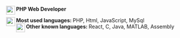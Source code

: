 <!---
fabianomilone/fabianomilone is a ✨ special ✨ repository because its `README.md` (this file) appears on your GitHub profile.
You can click the Preview link to take a look at your changes.
--->


<img src="https://user-images.githubusercontent.com/47993274/198099322-937b3649-44e3-4e0b-a59c-828fbd1cdcc4.png" style="width: 24px" align="left" /><strong>PHP Web Developer</strong>

<img src="https://user-images.githubusercontent.com/47993274/198100297-ef5a7f1f-031b-4467-bad3-594bb5b6489e.png" style="width: 24px" align="left" /><strong>Most used languages: </strong>PHP, Html, JavaScript, MySql
<br>
<img src="https://user-images.githubusercontent.com/47993274/198103592-cb93612a-f3bb-46b0-9e18-91ca7ed12793.png" style="width: 24px;" align="left" /><strong>Other known languages: </strong>React, C, Java, MATLAB, Assembly






<!-- https://readme-stats-fabianomilone.vercel.app/ -->
<!--
<a href="https://github.com/anuraghazra/github-readme-stats">
  <img align="center" src="https://readme-stats-eta-nine.vercel.app/api/top-langs/?username=fabianomilone&theme=tokyonight&langs_count=8" />
</a>
<a href="https://github.com/anuraghazra/convoychat">
  <img align="center" src="https://readme-stats-eta-nine.vercel.app/api?username=fabianomilone&count_private=true&show_icons=true&theme=tokyonight" />
</a>
-->
